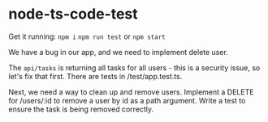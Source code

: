 # node-ts-code-test

Get it running:
`npm i`
`npm run test` or `npm start`

We have a bug in our app, and we need to implement delete user.

The `api/tasks` is returning all tasks for all users - this is a security issue, so let's fix that first. There are tests in /test/app.test.ts.

Next, we need a way to clean up and remove users. Implement a DELETE for /users/:id to remove a user by id as a path argument. Write a test to ensure the task is being removed correctly.
